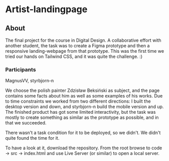 # Artist-landingpage

## About
The final project for the course in Digital Design. A collaborative effort with another student, the task was to create a Figma prototype and then a responsive landing-webpage from that prototype. This was the first time we tried our hands on Tailwind CSS, and it was quite the challenge. :)

### Participants
MagnusVV, styrbjorn-n

We choose the polish painter Zdzisław Beksiński as subject, and the page contains some facts about him as well as some examples of his works. Due to time constraints we worked from two different directions: I built the desktop version and down, and styrbjorn-n build the mobile version and up. The finished product has got some limited interactivity, but the task was mostly to create something as similar as the prototype as possible, and in that we succeeded.

There wasn't a task condition for it to be deployed, so we didn't. We didn't quite found the time for it.

To have a look at it, download the repository. From the root browse to code -> src -> index.html and use Live Server (or similar) to open a local server.
